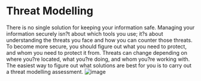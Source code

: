 [Title]: # (Threat Modelling)
[Difficulty]: # (Beginner)
[Order]: # (1)

# Threat Modelling

There is no single solution for keeping your information safe. Managing your information securely isn?t about which tools you use; it?s about understanding the threats you face and how you can counter those threats. To become more secure, you should figure out what you need to protect, and whom you need to protect it from. Threats can change depending on where you?re located, what you?re doing, and whom you?re working with. The easiest way to figure out what solutions are best for you is to carry out a threat modelling assessment.
![image](managing_information2.png)